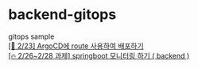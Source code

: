 # backend-gitops
gitops sample  
[[📝 2/23] ArgoCD에 route 사용하여 배포하기](https://www.notion.so/heewon00/240205-240228-SpringBatch-Airflow-Kafka-Redis-Keycloak-OKD-Observability-0b2b278866bf460cb6d65847c21e75fd?pvs=4#e9cc30118066487c91f8805ad5c4d732)  
[[🔥 2/26~2/28 과제] springboot 모니터링 하기 ( backend )](https://www.notion.so/heewon00/240205-240228-SpringBatch-Airflow-Kafka-Redis-Keycloak-OKD-Observability-0b2b278866bf460cb6d65847c21e75fd?pvs=4#82a3d3a8a887462590f53bca98631572)
 
